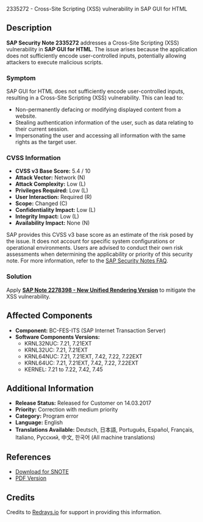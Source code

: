 2335272 - Cross-Site Scripting (XSS) vulnerability in SAP GUI for HTML

## Description

**SAP Security Note 2335272** addresses a Cross-Site Scripting (XSS) vulnerability in **SAP GUI for HTML**. The issue arises because the application does not sufficiently encode user-controlled inputs, potentially allowing attackers to execute malicious scripts.

### Symptom

SAP GUI for HTML does not sufficiently encode user-controlled inputs, resulting in a Cross-Site Scripting (XSS) vulnerability. This can lead to:

- Non-permanently defacing or modifying displayed content from a website.
- Stealing authentication information of the user, such as data relating to their current session.
- Impersonating the user and accessing all information with the same rights as the target user.

### CVSS Information

- **CVSS v3 Base Score:** 5.4 / 10
- **Attack Vector:** Network (N)
- **Attack Complexity:** Low (L)
- **Privileges Required:** Low (L)
- **User Interaction:** Required (R)
- **Scope:** Changed (C)
- **Confidentiality Impact:** Low (L)
- **Integrity Impact:** Low (L)
- **Availability Impact:** None (N)

SAP provides this CVSS v3 base score as an estimate of the risk posed by the issue. It does not account for specific system configurations or operational environments. Users are advised to conduct their own risk assessments when determining the applicability or priority of this security note. For more information, refer to the [SAP Security Notes FAQ](https://support.sap.com/securitynotes).

### Solution

Apply [**SAP Note 2278398 - New Unified Rendering Version**](https://me.sap.com/notes/2278398) to mitigate the XSS vulnerability.

## Affected Components

- **Component:** BC-FES-ITS (SAP Internet Transaction Server)
- **Software Components Versions:**
  - KRNL32NUC: 7.21, 7.21EXT
  - KRNL32UC: 7.21, 7.21EXT
  - KRNL64NUC: 7.21, 7.21EXT, 7.42, 7.22, 7.22EXT
  - KRNL64UC: 7.21, 7.21EXT, 7.42, 7.22, 7.22EXT
  - KERNEL: 7.21 to 7.22, 7.42, 7.45

## Additional Information

- **Release Status:** Released for Customer on 14.03.2017
- **Priority:** Correction with medium priority
- **Category:** Program error
- **Language:** English
- **Translations Available:** Deutsch, 日本語, Português, Español, Français, Italiano, Русский, 中文, 한국어 (All machine translations)

## References

- [Download for SNOTE](https://notesdownloads.sap.com/note/0040000018354582017)
- [PDF Version](https://userapps.support.sap.com/sap/support/sfm/notes/print/0002335272?language=en-US&token=09B92EE1FE85328C0E11A8C49ACC797C)

## Credits

Credits to [Redrays.io](https://redrays.io) for support in providing this information.